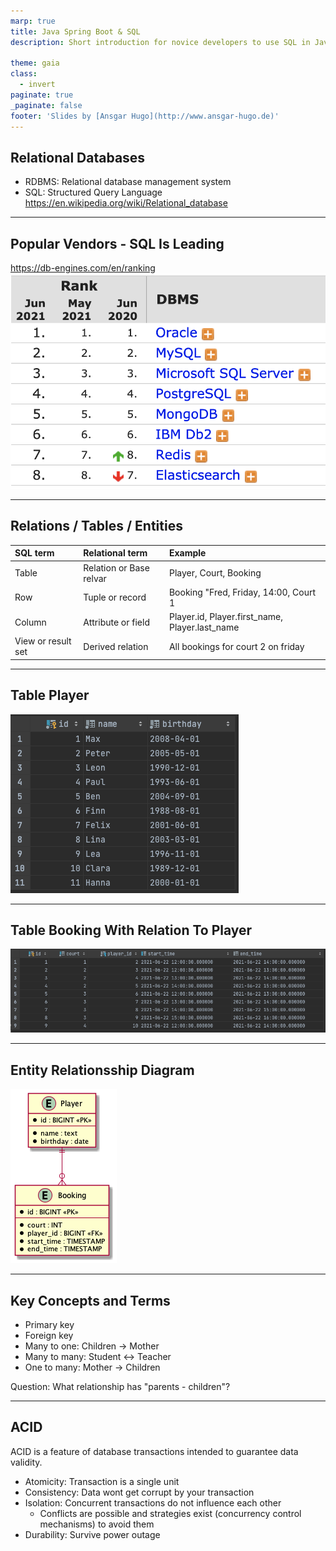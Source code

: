```yaml
---
marp: true
title: Java Spring Boot & SQL
description: Short introduction for novice developers to use SQL in Java

theme: gaia
class:
  - invert
paginate: true
_paginate: false
footer: 'Slides by [Ansgar Hugo](http://www.ansgar-hugo.de)'
---
```

## Relational Databases
- RDBMS: Relational database management system
- SQL: Structured Query Language
  https://en.wikipedia.org/wiki/Relational_database
---
## Popular Vendors - SQL Is Leading

https://db-engines.com/en/ranking
![h:400px](img/top_vendors.png "Popular DBMS")

---
## Relations / Tables / Entities

| SQL term           | Relational term          | Example                                             |
| :-------------     | :-------------           | :-----                                              |
| Table              | Relation or Base relvar  | Player, Court, Booking                              |
| Row                | Tuple or record          | Booking "Fred, Friday, 14:00, Court 1               |
| Column             | Attribute or field       | Player.id, Player.first_name, Player.last_name      |
| View or result set | Derived relation         | All bookings for court 2 on friday                  |

---
## Table Player
![h:400px](img/table_01.png)

---
## Table Booking With Relation To Player
![h:400px](img/table_02.png)

---
## Entity Relationsship Diagram
![h:400px](img/er_diagram.png "Entity Relationship Diagram")

---
## Key Concepts and Terms
- Primary key
- Foreign key
- Many to one: Children -> Mother
- Many to many: Student <-> Teacher
- One to many: Mother -> Children

Question: What relationship has "parents - children"?

---
## ACID

ACID is a feature of database transactions intended to guarantee data validity.
- Atomicity: Transaction is a single unit
- Consistency: Data wont get corrupt by your transaction
- Isolation: Concurrent transactions do not influence each other
  - Conflicts are possible and strategies exist (concurrency control mechanisms) to avoid them
- Durability: Survive power outage

